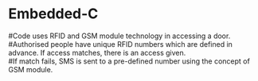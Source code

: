 # Embedded-C

#Code uses RFID and GSM module technology in accessing a door. 
#Authorised people have unique RFID numbers which are defined in advance. If access matches, there is an access given.\
#If match fails, SMS is sent to a pre-defined number using the concept of GSM module.
